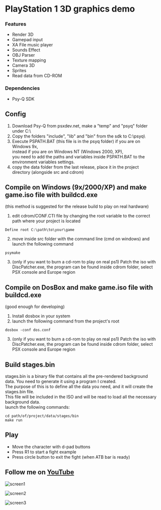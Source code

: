 # PlayStation 1 3D graphics demo

### Features

- Render 3D
- Gamepad input
- XA File music player
- Sounds Effect
- OBJ Parser
- Texture mapping
- Camera 3D
- Sprites
- Read data from CD-ROM

### Dependencies
- Psy-Q SDK

## Config
  1. Download Psy-Q from psxdev.net, make a "temp" and "psyq" folder under C:\ 
  2. Copy the folders "include", "lib" and "bin" from the sdk to C:\psyq\
  3. Execute PSPATH.BAT (this file is in the psyq folder) if you are on Windows 9x,  
     instead if you are on Windows NT (Windows 2000, XP),  
     you need to add the paths and variables inside PSPATH.BAT to the environment variables settings.
  4. copy the data folder from the last release, place it in the project directory (alongside src and cdrom)

## Compile on Windows (9x/2000/XP) and make game.iso file with buildcd.exe
  (this method is suggested for the release build to play on real hardware)
  1. edit cdrom/CONF.CTI file by changing the root variable to the correct path where your project is located
  ```console
  Define root C:\path\to\your\game
  ```
  2. move inside src folder with the command line (cmd on windows) and launch the following command
  ```console
  psymake
  ```
  3. (only if you want to burn a cd-rom to play on real ps1) Patch the iso with DiscPatcher.exe, the program can be found inside cdrom folder, select PSX console and Europe region

## Compile on DosBox and make game.iso file with buildcd.exe
  (good enough for developing)
  1. Install dosbox in your system
  2. launch the following command from the project's root 
  ```console
  dosbox -conf dos.conf
  ```
  3. (only if you want to burn a cd-rom to play on real ps1) Patch the iso with DiscPatcher.exe, the program can be found inside cdrom folder, select PSX console and Europe region

## Build stages.bin
  stages.bin is a binary file that contains all the pre-rendered background data. You need to generate it using a program I created.  
  The purpose of this is to define all the data you need, and it will create the stages.bin file.  
  This file will be included in the ISO and will be read to load all the necessary background data.  
  launch the following commands:
  ```console
  cd path/of/project/data/stages/bin
  make run
  ```

## Play 
  - Move the character with d-pad buttons
  - Press R1 to start a fight example
  - Press circle button to exit the fight (when ATB bar is ready)

## Follow me on [YouTube](https://www.youtube.com/@FabioPallini88) 

![screen1](https://github.com/fabiopallini/ps1-graphics-demo/assets/8449266/6f683089-1d1f-45bf-8f69-834b9e58403a)  

![screen2](https://github.com/fabiopallini/ps1-graphics-demo/assets/8449266/77b52bce-f75b-4441-b541-32a624763b7d)  

![screen3](https://user-images.githubusercontent.com/8449266/84420744-c4da7600-ac1a-11ea-90af-86e16c00ec95.gif)
